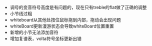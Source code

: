 + 调号的变音符号高度是有问题的，现在只有treble的flat做了正确的调整
+ 小节线过粗
+ whiteboard从其他处按住鼠标拖到内部，拖动会出现问题
+ whiteBoard更新漫游状态会导致whiteBoard位置重置
+ 新增的小节无法添加音符
+ 增加复谱表，volta符号坐标更新出错